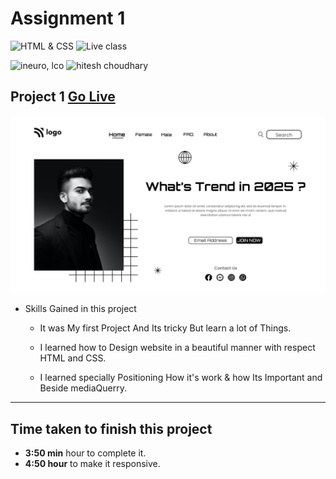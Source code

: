 

# Assignment 1

![HTML & CSS](https://img.shields.io/badge/HTML-CSS-orange)
![Live class](https://img.shields.io/badge/LIVE--CLASS-PROJECT--1-lightgrey)

![ineuro, lco](https://img.shields.io/badge/iNeuron-LCO-green)
![hitesh choudhary](https://img.shields.io/badge/Hitesh--Choudhary-Full--stack--JS--bootcamp-red)

## Project 1 [Go Live](https://trending-style-ineuron-ai.netlify.app/)

![](./assets/1.png)

-   Skills Gained in this project

    -   It was My first Project And Its tricky But learn a lot of Things.

    - I learned how to Design website in a beautiful manner with respect HTML and CSS.
    
    - I learned specially Positioning How it's work & how Its Important and Beside mediaQuerry.
---

## Time taken to finish this project

-   **3:50 min** hour to complete it.
-   **4:50 hour** to make it responsive.


